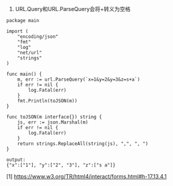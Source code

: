 


1. URL.Query和URL.ParseQuery会将+转义为空格

```golang
package main

import (
	"encoding/json"
	"fmt"
	"log"
	"net/url"
	"strings"
)

func main() {
	m, err := url.ParseQuery(`x=1&y=2&y=3&z=s+a`)
	if err != nil {
		log.Fatal(err)
	}
	fmt.Println(toJSON(m))
}

func toJSON(m interface{}) string {
	js, err := json.Marshal(m)
	if err != nil {
		log.Fatal(err)
	}
	return strings.ReplaceAll(string(js), ",", ", ")
}

output:
{"x":["1"], "y":["2", "3"], "z":["s a"]}

```


[1] https://www.w3.org/TR/html4/interact/forms.html#h-17.13.4.1